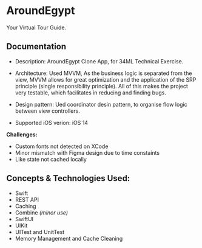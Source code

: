 # AroundEgypt
Your Virtual Tour Guide.


## Documentation

- Description:
AroundEgypt Clone App, for 34ML Technical Exercise.


- Architecture:
Used MVVM, As the business logic is separated from the view, MVVM allows for great optimization and the application of the SRP principle (single responsibility principle). All of this makes the project very testable, which facilitates in reducing and finding bugs.

- Design pattern:
Ued coordinator desin pattern, to organise flow logic between view controllers.

- Supported iOS verion:
iOS 14

**Challenges:**
- Custom fonts not detected on XCode 
- Minor mismatch with Figma design due to time constaints 
- Like state not cached locally

## Concepts & Technologies Used:
 - Swift
 - REST API
 - Caching
 - Combine *(minor use)*
 - SwiftUI
 - UIKit
 - UITest and UnitTest
 - Memory Management and Cache Cleaning
 
 
